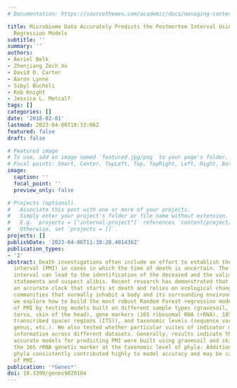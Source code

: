 ```yaml
---
# Documentation: https://sourcethemes.com/academic/docs/managing-content/

title: Microbiome Data Accurately Predicts the Postmortem Interval Using Random Forest
  Regression Models
subtitle: ''
summary: ''
authors:
- Aeriel Belk
- Zhenjiang Zech Xu
- David O. Carter
- Aaron Lynne
- Sibyl Bucheli
- Rob Knight
- Jessica L. Metcalf
tags: []
categories: []
date: '2018-02-01'
lastmod: 2023-04-06T10:33:06Z
featured: false
draft: false

# Featured image
# To use, add an image named `featured.jpg/png` to your page's folder.
# Focal points: Smart, Center, TopLeft, Top, TopRight, Left, Right, BottomLeft, Bottom, BottomRight.
image:
  caption: ''
  focal_point: ''
  preview_only: false

# Projects (optional).
#   Associate this post with one or more of your projects.
#   Simply enter your project's folder or file name without extension.
#   E.g. `projects = ["internal-project"]` references `content/project/deep-learning/index.md`.
#   Otherwise, set `projects = []`.
projects: []
publishDate: '2023-04-06T11:30:28.401436Z'
publication_types:
- '2'
abstract: Death investigations often include an effort to establish the postmortem
  interval (PMI) in cases in which the time of death is uncertain. The postmortem
  interval can lead to the identification of the deceased and the validation of witness
  statements and suspect alibis. Recent research has demonstrated that microbes provide
  an accurate clock that starts at death and relies on ecological change in the microbial
  communities that normally inhabit a body and its surrounding environment. Here,
  we explore how to build the most robust Random Forest regression models for prediction
  of PMI by testing models built on different sample types (gravesoil, skin of the
  torso, skin of the head), gene markers (16S ribosomal RNA (rRNA), 18S rRNA, internal
  transcribed spacer regions (ITS)), and taxonomic levels (sequence variants, species,
  genus, etc.). We also tested whether particular suites of indicator microbes were
  informative across different datasets. Generally, results indicate that the most
  accurate models for predicting PMI were built using gravesoil and skin data using
  the 16S rRNA genetic marker at the taxonomic level of phyla. Additionally, several
  phyla consistently contributed highly to model accuracy and may be candidate indicators
  of PMI.
publication: '*Genes*'
doi: 10.3390/genes9020104
---
```

